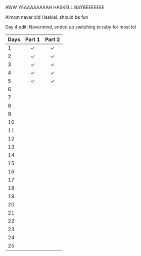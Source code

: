 AWW YEAAAAAAAAH HASKELL BAYBEEEEEEE

Almost never did Hasklel, should be fun

Day 4 edit: Nevermind, ended up switching to ruby for most lol

| Days | Part 1 | Part 2 |
| ---- |:------:|:------:|
|  1   |   ✓    |   ✓    |
|  2   |   ✓    |   ✓    |
|  3   |   ✓    |   ✓    |
|  4   |   ✓    |   ✓    |
|  5   |   ✓    |   ✓    |
|  6   |        |        |
|  7   |        |        |
|  8   |        |        |
|  9   |        |        |
|  10  |        |        |
|  11  |        |        |
|  12  |        |        |
|  13  |        |        |
|  14  |        |        |
|  15  |        |        |
|  16  |        |        |
|  17  |        |        |
|  18  |        |        |
|  19  |        |        |
|  20  |        |        |
|  21  |        |        |
|  22  |        |        |
|  23  |        |        |
|  24  |        |        |
|  25  |        |        |
